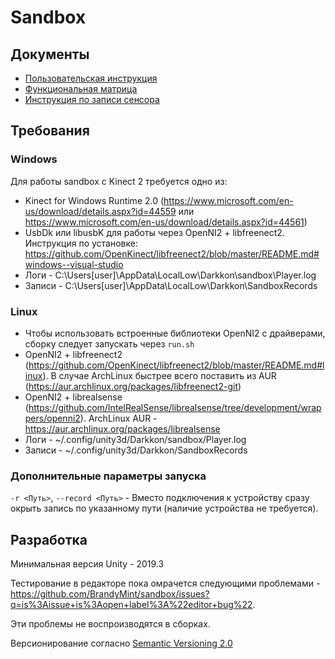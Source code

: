 # Sandbox

## Документы

* [Пользовательская инструкция](https://docs.google.com/document/d/1ShcHV4ls16ITBUpDKy0Cgma3YZSuzhwF_RsRUBFBALs/edit#heading=h.5l6922wptpom)
* [Функциональная матрица](https://docs.google.com/spreadsheets/d/1AHWRHaipZW2nGoYlFiEIInMZb8QQqLzLCMKsXChW038/edit#gid=1829484092)
* [Инструкция по записи сенсора](https://docs.google.com/document/d/1QL1rqFc2gmlIOgYpQnrWraDWFhEmJhP4w6LWEJX0Pro/edit?usp=sharing)

## Требования

### Windows

Для работы sandbox с Kinect 2 требуется одно из:
* Kinect for Windows Runtime 2.0 (https://www.microsoft.com/en-us/download/details.aspx?id=44559 или https://www.microsoft.com/en-us/download/details.aspx?id=44561)
* UsbDk или libusbK для работы через OpenNI2 + libfreenect2. Инструкция по установке: https://github.com/OpenKinect/libfreenect2/blob/master/README.md#windows--visual-studio
* Логи - C:\Users\[user]\AppData\LocalLow\Darkkon\sandbox\Player.log
* Записи - C:\Users\[user]\AppData\LocalLow\Darkkon\SandboxRecords

### Linux

* Чтобы использовать встроенные библиотеки OpenNI2 с драйверами, сборку следует запускать через `run.sh`
* OpenNI2 + libfreenect2 (https://github.com/OpenKinect/libfreenect2/blob/master/README.md#linux). В случае ArchLinux быстрее всего поставить из AUR (https://aur.archlinux.org/packages/libfreenect2-git)
* OpenNI2 + librealsense (https://github.com/IntelRealSense/librealsense/tree/development/wrappers/openni2). ArchLinux AUR - https://aur.archlinux.org/packages/librealsense 
* Логи - ~/.config/unity3d/Darkkon/sandbox/Player.log
* Записи - ~/.config/unity3d/Darkkon/SandboxRecords

### Дополнительные параметры запуска

`-r <Путь>`, `--record <Путь>` - Вместо подключения к устройству сразу окрыть запись по указанному пути (наличие устройства не требуется).  

## Разработка

Минимальная версия Unity - 2019.3

Тестирование в редакторе пока омрачется следующими проблемами - https://github.com/BrandyMint/sandbox/issues?q=is%3Aissue+is%3Aopen+label%3A%22editor+bug%22.

Эти проблемы не воспроизводятся в сборках.

Версионирование согласно [Semantic Versioning 2.0](https://semver.org)
